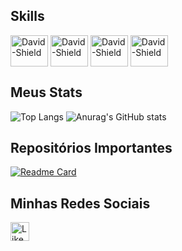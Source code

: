 
## Skills
<div style="display: inline_block">
          <img align="center" alt="David-Shield" height="50" width="60" src="https://cdn.jsdelivr.net/gh/devicons/devicon@latest/icons/java/java-plain-wordmark.svg" />
          <img align="center" alt="David-Shield" height="50" width="60" src="https://cdn.jsdelivr.net/gh/devicons/devicon@latest/icons/html5/html5-original.svg" />      
          <img align="center" alt="David-Shield" height="50" width="60" src="https://cdn.jsdelivr.net/gh/devicons/devicon@latest/icons/javascript/javascript-original.svg" />
          <img align="center" alt="David-Shield" height="50" width="60" src="https://cdn.jsdelivr.net/gh/devicons/devicon@latest/icons/css3/css3-original.svg" />
</div>

## Meus Stats
![Top Langs](https://github-readme-stats.vercel.app/api/top-langs/?username=ErosEloi&layout=compact&theme=tokyonight)
![Anurag's GitHub stats](https://github-readme-stats.vercel.app/api?username=ErosEloi&show_icons=true&theme=tokyonight)

## Repositórios Importantes
[![Readme Card](https://github-readme-stats.vercel.app/api/pin/?username=ErosEloi&repo=projeto_todolist&theme=tokyonight)]([https://github.com/ErosEloi/Projeto_SiteVendedor](https://github.com/ErosEloi/projeto_todolist))

## Minhas Redes Sociais
[<image src = 'https://img.shields.io/badge/LinkedIn-0077B5?style=for-the-badge&logo=linkedin&logoColor=white' alt= 'Likedin' height= '30'>](https://www.linkedin.com/in/eros-eloi-493813241/)

